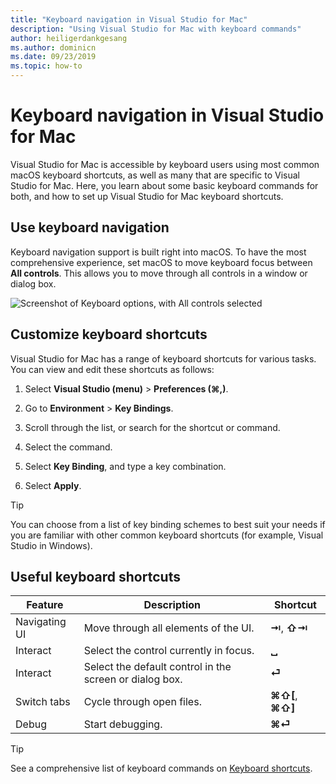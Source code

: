 ```yaml
---
title: "Keyboard navigation in Visual Studio for Mac"
description: "Using Visual Studio for Mac with keyboard commands"
author: heiligerdankgesang
ms.author: dominicn
ms.date: 09/23/2019
ms.topic: how-to
---
```


# Keyboard navigation in Visual Studio for Mac

Visual Studio for Mac is accessible by keyboard users using most common macOS keyboard shortcuts, as well as many that are specific to Visual Studio for Mac. Here, you learn about some basic keyboard commands for both, and how to set up Visual Studio for Mac keyboard shortcuts.

## Use keyboard navigation

Keyboard navigation support is built right into macOS. To have the most comprehensive experience, set macOS to move keyboard focus between **All controls**. This allows you to move through all controls in a window or dialog box.

![Screenshot of Keyboard options, with All controls selected](media/accessibility-preferences-keyboard.png)

## Customize keyboard shortcuts

Visual Studio for Mac has a range of keyboard shortcuts for various tasks. You can view and edit these shortcuts as follows:

1. Select **Visual Studio (menu)** > **Preferences (&#8984;,)**.

1. Go to **Environment** > **Key Bindings**.

1. Scroll through the list, or search for the shortcut or command.

1. Select the command.

1. Select **Key Binding**, and type a key combination.

1. Select **Apply**.

> [!TIP]
> You can choose from a list of key binding schemes to best suit your needs if you are familiar with other common keyboard shortcuts (for example, Visual Studio in Windows).

## Useful keyboard shortcuts

|Feature         |Description                                   |Shortcut         |
|----------------|----------------------------------------------|-----------------|
|Navigating UI   |Move through all elements of the UI.               |**⇥**, **⇧⇥**    |
|Interact        |Select the control currently in focus.         |**␣**            |
|Interact        |Select the default control in the screen or dialog box. |**⏎**            |
|Switch tabs     |Cycle through open files.                      |**⌘⇧[**, **⌘⇧]** |
|Debug           |Start debugging.                               |**⌘⏎**           |

> [!TIP]
> See a comprehensive list of keyboard commands on [Keyboard shortcuts](keyboard-shortcuts.md).